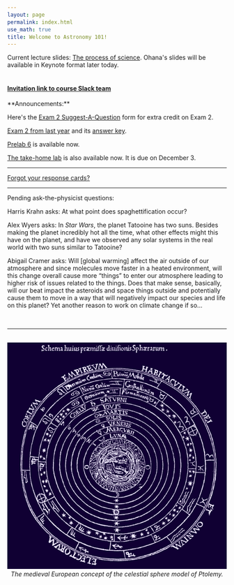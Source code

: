 ```yaml
---
layout: page 
permalink: index.html
use_math: true
title: Welcome to Astronomy 101! 
---
```


Current lecture slides: <a href="slides/lecture14/lecture14.pdf">The process of science</a>. Ohana's slides will be available
in Keynote format later today.<br><br>


<h4>
<a href="https://join.slack.com/t/suphysics/shared_invite/enQtNzI2MzU4NzU5NDI2LWMxZWE2MmYzMjVmZGMzZWU5ZDk5OWFkYjMyMmI5ZGIyZDBkMDZiMjFmY2YzYWY1Y2U5ODY3ZDNlNDhmMDczMzk">Invitation link to course Slack team</a>
</h4>
**Announcements:**

Here's the [Exam 2 Suggest-A-Question](https://docs.google.com/forms/d/10v16Hwed2N0IgKIhOZi6dYtIq71vhd2wMZX-cUqU__Y/) form for extra credit on Exam 2.

[Exam 2 from last year](exam2-formA.pdf) and its [answer key](exam2-2018-formAkey.pdf).

[Prelab 6](labs/lab6/lab6prelab.pdf) is available now.

[The take-home lab](labs/moon_and_sun.pdf) is also available now. It is due on December 3.

---

[Forgot your response cards?](cards.html)

---

Pending ask-the-physicist questions:

<!-- Cal Parker asks: Does the universe have an edge? -->

<!-- Dmytro Kuchirka asks: I have a question regarding the velocity of Earth. If it was increased to the speed approximate to the simulation you showed in class how would it affect life on Earth and what changes could mankind and Earth experience? -->

<!-- Paritosh Jain asks: what is a neutron star? 

Chris Ruan asks:  I know the earth, moon, stars,etc are moving, but does the Milky Way Galaxy also moving? In which direction? Move towards where? How does the whole universe travel?

Shannon Kirkpatrick asks: I read somewhere that our solar system is moving through the universe in a helix... is this true? And if so, how does this work? -->

Harris Krahn asks: At what point does spaghettification occur?

Alex Wyers asks: In *Star Wars*, the planet Tatooine has two suns. Besides making the planet incredibly hot all the time, what other effects might this have on the planet, and have we observed any solar systems in the real world with two suns similar to Tatooine?

Abigail Cramer asks: Will [global warming] affect the air outside of our atmosphere and since molecules move faster in a heated environment, will this change overall cause more “things” to enter our atmosphere leading to higher risk of issues related to the things. Does that make sense, basically, will our beat impact the asteroids and space things outside and potentially cause them to move in a way that will negatively impact our species and life on this planet? Yet another reason to work on climate change if so...

<br>

---

<br>

<center> <img src="sphere-medieval.png">
<br>
<em>The medieval European concept of the celestial sphere model of Ptolemy.</em> 
